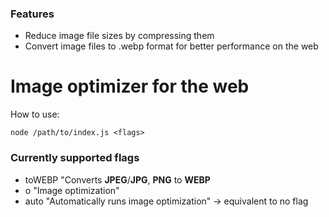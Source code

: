 ### Features

- Reduce image file sizes by compressing them
- Convert image files to .webp format for better performance on the web

# Image optimizer for the web

How to use:
```shell 
node /path/to/index.js <flags>
```

### Currently supported flags

- toWEBP
"Converts **JPEG**/**JPG**, **PNG** to **WEBP**
- o
"Image optimization"
- auto
"Automatically runs image optimization" -> equivalent to no flag
